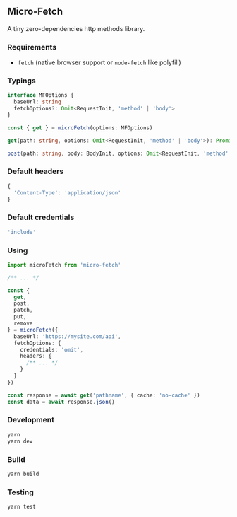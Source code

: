 ## Micro-Fetch

A tiny zero-dependencies http methods library.

### Requirements
* `fetch` (native browser support or `node-fetch` like polyfill)

### Typings
```ts
interface MFOptions {
  baseUrl: string
  fetchOptions?: Omit<RequestInit, 'method' | 'body'>
}

const { get } = microFetch(options: MFOptions)

get(path: string, options: Omit<RequestInit, 'method' | 'body'>): Promise<unknown>

post(path: string, body: BodyInit, options: Omit<RequestInit, 'method' | 'body'>): Promise<unknown>
```

### Default headers
```js
{
  'Content-Type': 'application/json'
}
```

### Default credentials
```js
'include'
```

### Using
```ts
import microFetch from 'micro-fetch'

/** ... */

const {
  get,
  post,
  patch,
  put,
  remove
} = microFetch({
  baseUrl: 'https://mysite.com/api',
  fetchOptions: {
    credentials: 'omit',
    headers: {
      /** ... */
    }
  }
})

const response = await get('pathname', { cache: 'no-cache' })
const data = await response.json()
```

### Development
```bash
yarn
yarn dev
```

### Build
```bash
yarn build
```

### Testing
```bash
yarn test
```
